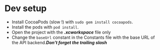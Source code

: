 # Dev setup

- Install CocoaPods (slow !) with `sudo gem install cocoapods`.
- Install the pods with `pod install`.
- Open the project with the ***.xcworkspace*** file only
- Change the `baseUrl` constant in the Constants file with the base URL of the API backend.***Don't forget the trailing slash***